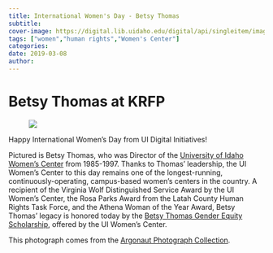 ```yaml
---
title: International Women's Day - Betsy Thomas
subtitle: 
cover-image: https://digital.lib.uidaho.edu/digital/api/singleitem/image/p17254coll3/468/default.jpg?highlightTerms=betsy%20thomas
tags: ["women","human rights","Women's Center"]
categories: 
date: 2019-03-08
author: 
---
```


<h1>Betsy Thomas at KRFP</h1>
<figure class="tmblr-full mb-5" data-orig-height="513" data-orig-width="730">
<a href="https://digital.lib.uidaho.edu/digital/collection/p17254coll3/id/468/rec/1"> 
<img class="img-fluid" class="img-fluid" class="img-fluid"  src="https://digital.lib.uidaho.edu/digital/api/singleitem/image/p17254coll3/468/default.jpg?highlightTerms=betsy%20thomas" data-orig-height="513" data-orig-width="730"/></a>
</figure>
<p>Happy International Women’s Day from UI Digital Initiatives!</p>
<p>Pictured is Betsy Thomas, who was Director of the <a href="https://www.uidaho.edu/diversity/edu/womens-center" target="_blank">University of Idaho Women’s Center</a> from 1985-1997. Thanks to Thomas’ leadership, the UI Women’s Center to this day remains one of the longest-running, continuously-operating, campus-based women’s centers in the country. A recipient of the Virginia Wolf Distinguished Service Award by the UI Women’s Center, the Rosa Parks Award from the Latah County Human Rights Task Force, and the Athena Woman of the Year Award, Betsy Thomas’ legacy is honored today by the <a href="https://www.uidaho.edu/diversity/edu/womens-center/resources/scholarships" target="_blank">Betsy Thomas Gender Equity Scholarship</a>, offered by the UI Women’s Center.</p>
<p>This photograph comes from the <a href="https://digital.lib.uidaho.edu/digital/collection/p17254coll3/search" target="_blank">Argonaut Photograph Collection</a>.</p>
